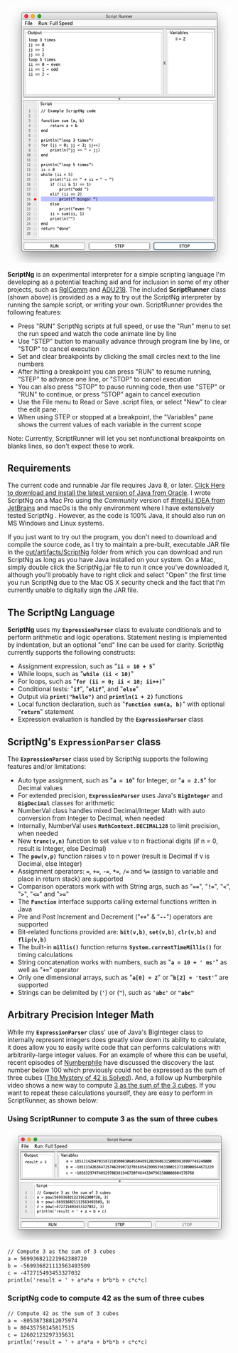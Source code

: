 <p align="center"><img src="https://github.com/wholder/ScriptNg/blob/master/images/ScriptRunner%20Screenshot.png?sanitize=true"></p>

**ScriptNg** is an experimental interpreter for a simple scripting language I'm developing as a potential teaching aid and for inclusion in some of my other projects, such as [RglComm](https://github.com/wholder/RglComm) and [ADU218](https://github.com/wholder/ADU218).  The included **ScriptRunner** class (shown above) is provided as a way to try out the ScriptNg interpreter by running the sample script, or writing your own.  ScriptRunner provides the following features:

   - Press "RUN" ScriptNg scripts at full speed, or use the "Run" menu to set the run speed and watch the code animate line by line
   - Use "STEP" button to manually advance through program line by line, or "STOP" to cancel execution
   - Set and clear breakpoints by clicking the small circles next to the line numbers
   - After hitting a breakpoint you can press "RUN" to resume running, "STEP" to advance one line, or "STOP" to cancel execution
   - You can also press "STOP" to pause running code, then use "STEP" or "RUN" to continue, or press "STOP" again to cancel execution
   - Use the File menu to Read or Save .script files, or select "New" to clear the edit pane.
   - When using STEP or stopped at a breakpoint, the "Variables" pane shows the current values of each variable in the current scope
   
Note: Currently, ScriptRunner will let you set nonfunctional breakpoints on blanks lines, so don't expect these to work.

## Requirements
The current code and runnable Jar file requires Java 8, or later.  [Click Here to download and install the latest version of Java from Oracle](https://www.java.com/en/download/).  I wrote ScriptNg on a Mac Pro using the _Community_ version of [#IntelliJ IDEA from JetBrains](https://www.jetbrains.com/idea/) and macOs is the only environment where I have extensively tested ScriptNg .  However, as the code is 100% Java, it should also run on MS Windows and Linux systems.

If you just want to try out the program, you don't need to download and compile the source code, as I try to maintain a pre-built, executable JAR file in the [out/artifacts/ScriptNg](https://github.com/wholder/ScriptNg/tree/master/out/artifacts/ScriptNg_jar) folder from which you can download and run ScriptNg as long as you have Java installed on your system.  On a Mac, simply double click the ScriptNg.jar file to run it once you've downloaded it, although you'll probably have to right click and select "Open" the  first time you run ScriptNg due to the Mac OS X security check and the fact that I'm currently unable to digitally sign the JAR file.

## The ScriptNg Language

**ScriptNg** uses my **`ExpressionParser`** class to evaluate conditionals and to perform arithmetic and logic operations.  Statement nesting is implemented by indentation, but an optional "end" line can be used for clarity.  ScriptNg currently supports the following constructs:

  - Assignment expression, such as "**`ii = 10 + 5`**"
  - While loops, such as "**`while (ii < 10)`**"
  - For loops, such as "**`for (ii = 0; ii < 10; ii++)`**"
  - Conditional tests: "**`if`**", "**`elif`**", and "**`else`**"
  - Output via **`print("hello")`** and **`println(1 + 2)`** functions
  - Local function declaration, such as "**`function sum(a, b)`**" with optional "**`return`**" statement
  - Expression evaluation is handled by the **`ExpressionParser`** class

## ScriptNg's **`ExpressionParser`** class

The **`ExpressionParser`** class used by ScriptNg supports the following features and/or limitations:

  - Auto type assignment, such as "**`a = 10`**" for Integer, or "**`a = 2.5`**" for Decimal values
  - For extended precision, **`ExpressionParser`** uses Java's **`BigInteger`** and **`BigDecimal`** classes for arithmetic
  - NumberVal class handles mixed Decimal/Integer Math with auto conversion from Integer to Decimal, when needed
  - Internally, NumberVal uses **`MathContext.DECIMAL128`** to limit precision, when needed
  - New **`trunc(v,n)`** function to set value v to n fractional digits (if n = 0, result is Integer, else Decimal)
  - The **`pow(v,p)`** function raises v to n power (result is Decimal if v is Decimal, else Integer)
  - Assignment operators: **`=`**, **`+=`**, **`-=`**, **`*=`**, **`/=`** and **`%=`** (assign to variable and place in return stack) are supported
  - Comparison operators work with with String args, such as "**`==`**", "**`!=`**", "**`<`**", "**`>`**", "**`<=`**" and "**`>=`**"
  - The **`Function`** interface supports calling external functions written in Java
  - Pre and Post Increment and Decrement ("**`++`**" & "**`--`**") operators are supported
  - Bit-related functions provided are: **`bit(v,b)`**, **`set(v,b)`**, **`clr(v,b)`** and **`flip(v,b)`**
  - The built-in **`millis()`** function returns **`System.currentTimeMillis()`** for timing calculations
  - String concatenation works with numbers, such as "**`a = 10 + ' ms'`**" as well as "**`+=`**" operator
  - Only one dimensional arrays, such as "**`a[0] = 2`**" or "**`b[2] = 'test'`**" are supported
  - Strings can be delimited by (**`'`**) or (**`"`**), such as **`'abc'`** or **`"abc"`**

## Arbitrary Precision Integer Math

While my **`ExpressionParser`** class' use of Java's BigInteger class to internally represent integers does greatly slow down its ability to calculate, it does allow you to easily write code that can performs calculations with arbitrarily-large integer values.  For an example of where this can be useful, recent episodes of [Numberphile](https://www.youtube.com/user/numberphile/videos) have discussed the discovery the last number below 100 which previously could not be expressed as the sum of three cubes ([The Mystery of 42 is Solved](https://www.youtube.com/watch?v=zyG8Vlw5aAw)).  And, a follow up Numberphile video shows a new way to compute [3 as the sum of the 3 cubes](https://www.youtube.com/watch?v=GXhzZAem7k0&t=732s).  If you want to repeat these calculations yourself, they are easy to perform in ScriptRunner, as shown below: 

### Using ScriptRunner to compute 3 as the sum of three cubes

<p align="center"><img src="https://github.com/wholder/ScriptNg/blob/master/images/Cubes3.png?sanitize=true"></p>

    // Compute 3 as the sum of 3 cubes
    a = 569936821221962380720
    b = -569936821113563493509
    c = -472715493453327032
    println('result = ' + a*a*a + b*b*b + c*c*c)

### ScriptNg code to compute 42 as the sum of three cubes

    // Compute 42 as the sum of 3 cubes
    a = -80538738812075974
    b = 80435758145817515
    c = 12602123297335631
    println('result = ' + a*a*a + b*b*b + c*c*c)

